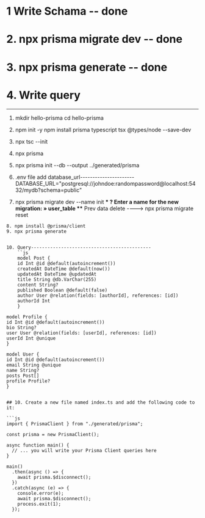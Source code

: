 # 1 Write Schama -- done

# 2. npx prisma migrate dev -- done

# 3. npx prisma generate -- done

# 4. Write query

---

1. mkdir hello-prisma
   cd hello-prisma

2. npm init -y
   npm install prisma typescript tsx @types/node --save-dev

3. npx tsc --init

4. npx prisma

5. npx prisma init --db --output ../generated/prisma

6. .env file add database_url----------------------
   DATABASE_URL="postgresql://johndoe:randompassword@localhost:5432/mydb?schema=public"

7. npx prisma migrate dev --name init
   **\* ? Enter a name for the new migration: » user_table
   \*\*** Prev data delete ----> npx prisma migrate reset

```
8. npm install @prisma/client
9. npx prisma generate


10. Query--------------------------------------------
    ``js
    model Post {
    id Int @id @default(autoincrement())
    createdAt DateTime @default(now())
    updatedAt DateTime @updatedAt
    title String @db.VarChar(255)
    content String?
    published Boolean @default(false)
    author User @relation(fields: [authorId], references: [id])
    authorId Int
    }

model Profile {
id Int @id @default(autoincrement())
bio String?
user User @relation(fields: [userId], references: [id])
userId Int @unique
}

model User {
id Int @id @default(autoincrement())
email String @unique
name String?
posts Post[]
profile Profile?
}

```

````

## 10. Create a new file named index.ts and add the following code to it:

```js
import { PrismaClient } from "./generated/prisma";

const prisma = new PrismaClient();

async function main() {
  // ... you will write your Prisma Client queries here
}

main()
  .then(async () => {
    await prisma.$disconnect();
  })
  .catch(async (e) => {
    console.error(e);
    await prisma.$disconnect();
    process.exit(1);
  });
````
